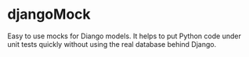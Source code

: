 djangoMock
==========

Easy to use mocks for Diango models. It helps to put Python code under unit tests quickly without using the real database behind Django.
